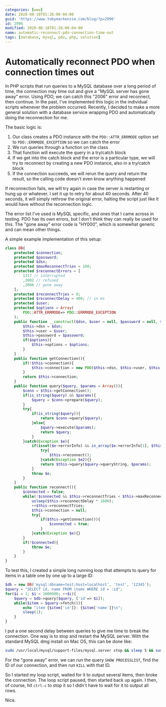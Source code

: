 ```yaml
---
categories: [www]
date: 2020-08-18T01:26:00-04:00
guid: 'https://www.tobymackenzie.com/blog/?p=2996'
id: 2996
modified: 2020-08-18T01:26:00-04:00
name: automatic-reconnect-pdo-connection-time-out
tags: [database, mysql, pdo, php, solution]
---
```


Automatically reconnect PDO when connection times out
=====================================================

In PHP scripts that run queries to a MySQL database over a long period of time, the connection may time out and give a "MySQL server has gone away" error.<!--more-->  Using PDO, we can catch this "2006" error and reconnect, then continue.  In the past, I've implemented this logic in the individual scripts whenever the problem occurred.  Recently, I decided to make a more general solution with a database service wrapping PDO and automatically doing the reconnection for me.

The basic logic is:

1. Our class creates a PDO instance with the `PDO::ATTR_ERRMODE` option set to `PDO::ERRMODE_EXCEPTION` so we can catch the error
2. We run queries through a function on the class
3. That function will execute the query in a try/catch block
4. If we get into the catch block and the error is a particular type, we will try to reconnect by creating a new PDO instance, also in a try/catch block
5. If the connection succeeds, we will rerun the query and return the result, so the calling code doesn't even know anything happened

If reconnection fails, we will try again in case the server is restarting or hung up or whatever.  I set it up to retry for about 40 seconds.  After 40 seconds, it will simply rethrow the original error, halting the script just like it would have without the reconnection logic.

The error list I've used is MySQL specific, and ones that I came across in testing.  PDO has its own errors, but I don't think they can really be used for this.  The "gone away" error code is "HY000", which is somewhat generic and can mean other things.

A simple example implementation of this setup:

``` php
class DB{
	protected $connection;
	protected $password;
	protected $dsn;
	protected $maxReconnectTries = 100;
	protected $reconnectErrors = [
		1317 // interrupted
		,2002 // refused
		,2006 // gone away
	];
	protected $reconnectTries = 0;
	protected $reconnectDelay = 400; // in ms
	protected $user;
	protected $options = Array(
		PDO::ATTR_ERRMODE=> PDO::ERRMODE_EXCEPTION
	);
	public function __construct($dsn, $user = null, $password = null, $options = null){
		$this->dsn = $dsn;
		$this->user = $user;
		$this->password = $password;
		if($options){
			$this->options = $options;
		}
	}
	public function getConnection(){
		if(!$this->connection){
			$this->connection = new PDO($this->dsn, $this->user, $this->password, $this->options);
		}
		return $this->connection;
	}
	public function query($query, $params = Array()){
		$conn = $this->getConnection();
		if(is_string($query) && $params){
			$query = $conn->prepare($query);
		}
		try{
			if(is_string($query)){
				return $conn->query($query);
			}else{
				$query->execute($params);
				return $query;
			}
		}catch(Exception $e){
			if(isset($e->errorInfo) && in_array($e->errorInfo[1], $this->reconnectErrors)){
				try{
					$this->reconnect();
				}catch(Exception $e2){}
				return $this->query($query->queryString, $params);
			}
			throw $e;
		}
	}
	public function reconnect(){
		$connected = false;
		while(!$connected && $this->reconnectTries < $this->maxReconnectTries){
			usleep($this->reconnectDelay * 1000);
			++$this->reconnectTries;
			$this->connection = null;
			try{
				if($this->getConnection()){
					$connected = true;
				}
			}catch(Exception $e){}
		}
		if(!$connected){
			throw $e;
		}
	}
}
```

To test this, I created a simple long running loop that attempts to query for items in a table one by one up to a large ID:

``` php
$db = new DB('mysql:dbname=test;host=localhost', 'test', '12345');
$query = "SELECT id, name FROM items WHERE id = :id";
for($i = 1; $i < 1000000; ++$i){
	$query = $db->query($query, ['id'=> $i]);
	while($item = $query->fetch()){
		echo "item {$item['id']}: {$item['name']}\n";
		sleep(1);
	}
}
```

I put a one second delay between queries to give me time to break the connection.  One way is to stop and restart the MySQL server.  With the standard MySQL dmg install on Mac OS, this can be done like:

``` sh
sudo /usr/local/mysql/support-files/mysql.server stop && sleep 5 && sudo /usr/local/mysql/support-files/mysql.server start
```

For the "gone away" error, we can run the query `SHOW PROCESSLIST`, find the ID of our connection, and then run `KILL` with that ID.

So I started my loop script, waited for it to output several items, then broke the connection.  The loop script paused, then started back up again.  I then, of course, hit `ctrl-c` to stop it so I didn't have to wait for it to output all rows.

Nice.
